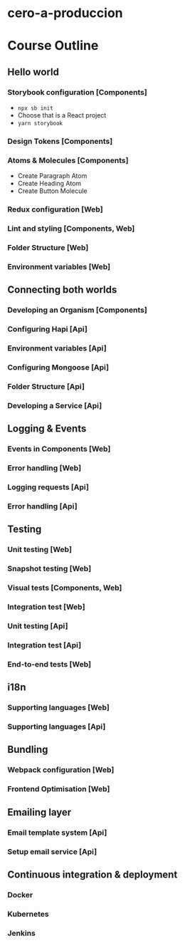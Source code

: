 # cero-a-produccion

# Course Outline
## Hello world
### Storybook configuration [Components]
- `npx sb init`
- Choose that is a React project
- `yarn storybook`
### Design Tokens [Components]
### Atoms & Molecules [Components]
- Create Paragraph Atom
- Create Heading Atom
- Create Button Molecule
### Redux configuration [Web]
### Lint and styling [Components, Web]
### Folder Structure [Web]
### Environment variables [Web]

## Connecting both worlds
### Developing an Organism [Components]
### Configuring Hapi [Api]
### Environment variables [Api]
### Configuring Mongoose [Api]
### Folder Structure [Api]
### Developing a Service [Api]

## Logging & Events
### Events in Components [Web]
### Error handling [Web]
### Logging requests [Api]
### Error handling [Api]

## Testing
### Unit testing [Web]
### Snapshot testing [Web]
### Visual tests [Components, Web]
### Integration test [Web]
### Unit testing [Api]
### Integration test [Api]
### End-to-end tests [Web]

## i18n
### Supporting languages [Web]
### Supporting languages [Api]

## Bundling
### Webpack configuration [Web]
### Frontend Optimisation [Web]

## Emailing layer
### Email template system [Api]
### Setup email service [Api]

## Continuous integration & deployment
### Docker
### Kubernetes
### Jenkins